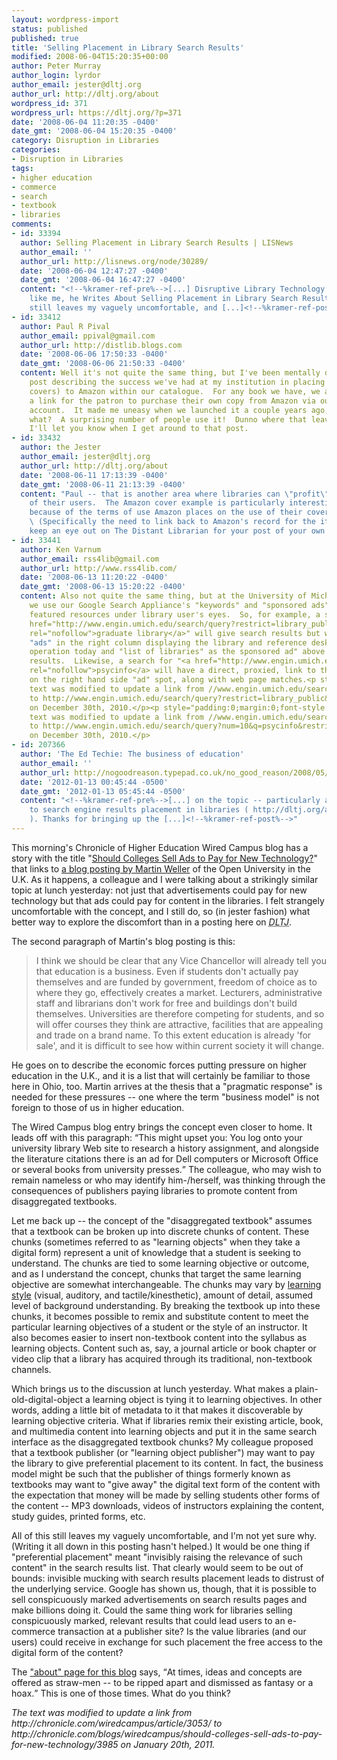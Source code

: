 ```yaml
---
layout: wordpress-import
status: published
published: true
title: 'Selling Placement in Library Search Results'
modified: 2008-06-04T15:20:35+00:00
author: Peter Murray
author_login: lyrdor
author_email: jester@dltj.org
author_url: http://dltj.org/about
wordpress_id: 371
wordpress_url: https://dltj.org/?p=371
date: '2008-06-04 11:20:35 -0400'
date_gmt: '2008-06-04 15:20:35 -0400'
category: Disruption in Libraries
categories:
- Disruption in Libraries
tags:
- higher education
- commerce
- search
- textbook
- libraries
comments:
- id: 33394
  author: Selling Placement in Library Search Results | LISNews
  author_email: ''
  author_url: http://lisnews.org/node/30289/
  date: '2008-06-04 12:47:27 -0400'
  date_gmt: '2008-06-04 16:47:27 -0400'
  content: "<!--%kramer-ref-pre%-->[...] Disruptive Library Technology Jester isn't
    like me, he Writes About Selling Placement in Library Search Results. All of this
    still leaves my vaguely uncomfortable, and [...]<!--%kramer-ref-post%-->"
- id: 33412
  author: Paul R Pival
  author_email: ppival@gmail.com
  author_url: http://distlib.blogs.com
  date: '2008-06-06 17:50:33 -0400'
  date_gmt: '2008-06-06 21:50:33 -0400'
  content: Well it's not quite the same thing, but I've been mentally drafting a blog
    post describing the success we've had at my institution in placing links (and
    covers) to Amazon within our catalogue.  For any book we have, we also include
    a link for the patron to purchase their own copy from Amazon via our affiliate
    account.  It made me uneasy when we launched it a couple years ago, but you know
    what?  A surprising number of people use it!  Dunno where that leaves us, but
    I'll let you know when I get around to that post.
- id: 33432
  author: the Jester
  author_email: jester@dltj.org
  author_url: http://dltj.org/about
  date: '2008-06-11 17:13:39 -0400'
  date_gmt: '2008-06-11 21:13:39 -0400'
  content: "Paul -- that is another area where libraries can \"profit\" by the activities
    of their users.  The Amazon cover example is particularly interesting, though,
    because of the terms of use Amazon places on the use of their cover art images.
    \ (Specifically the need to link back to Amazon's record for the item.)\r\n\r\nI'll
    keep an eye out on The Distant Librarian for your post of your own experiences."
- id: 33441
  author: Ken Varnum
  author_email: rss4lib@gmail.com
  author_url: http://www.rss4lib.com/
  date: '2008-06-13 11:20:22 -0400'
  date_gmt: '2008-06-13 15:20:22 -0400'
  content: Also not quite the same thing, but at the University of Michigan library,
    we use our Google Search Appliance's "keywords" and "sponsored ads" tools to put
    featured resources under library user's eyes.  So, for example, a search for <a
    href="http://www.engin.umich.edu/search/query?restrict=library_public&amp;q=graduate%20library"
    rel="nofollow">graduate library</a>" will give search results but will also show
    "ads" in the right column displaying the library and reference desk's hours of
    operation today and "list of libraries" as the sponsored ad" above the search
    results.  Likewise, a search for "<a href="http://www.engin.umich.edu/search/query?num=10&amp;q=psycinfo&amp;restrict=library_public&amp;btnG=Search"
    rel="nofollow">psycinfo</a> will have a direct, proxied, link to the database
    on the right hand side "ad" spot, along with web page matches.<p style="padding:0;margin:0;font-style:italic;">The
    text was modified to update a link from //www.engin.umich.edu/search/query?restrict=library_public&q=graduate%20library
    to http://www.engin.umich.edu/search/query?restrict=library_public&q=graduate%20library
    on December 30th, 2010.</p><p style="padding:0;margin:0;font-style:italic;">The
    text was modified to update a link from //www.engin.umich.edu/search/query?num=10&q=psycinfo&restrict=library_public&btnG=Search
    to http://www.engin.umich.edu/search/query?num=10&q=psycinfo&restrict=library_public&btnG=Search
    on December 30th, 2010.</p>
- id: 207366
  author: 'The Ed Techie: The business of education'
  author_email: ''
  author_url: http://nogoodreason.typepad.co.uk/no_good_reason/2008/05/the-business-of-education.html?no_prefetch=1
  date: '2012-01-13 00:45:44 -0500'
  date_gmt: '2012-01-13 05:45:44 -0500'
  content: "<!--%kramer-ref-pre%-->[...] on the topic -- particularly as it relates
    to search engine results placement in libraries ( http://dltj.org/article/libraries-selling-placement/
    ). Thanks for bringing up the [...]<!--%kramer-ref-post%-->"
---
```

<p>This morning's Chronicle of Higher Education Wired Campus blog has a story with the title "<a href="http://chronicle.com/blogs/wiredcampus/should-colleges-sell-ads-to-pay-for-new-technology/3985" title="Chronicle.com Wired Campus: Should Colleges Sell Ads to Pay for New Technology?">Should Colleges Sell Ads to Pay for New Technology?</a>" that links to <a href="http://nogoodreason.typepad.co.uk/no_good_reason/2008/05/the-business-of-education.html" title="The Ed Techie: The business of education">a blog posting by Martin Weller</a> of the Open University in the U.K.   As it happens, a colleague and I were talking about a strikingly similar topic at lunch yesterday:  not just that advertisements could pay for new technology but that ads could pay for content in the libraries.  I felt strangely uncomfortable with the concept, and I still do, so (in jester fashion) what better way to explore the discomfort than in a posting here on <acronym title="Disruptive Library Technology Jester"><i>DLTJ</i></acronym>.</p>
<p>The second paragraph of Martin's blog posting is this:<br />
<blockquote>I think we should be clear that any Vice Chancellor will already tell you that education is a business. Even if students don't actually pay themselves and are funded by government, freedom of choice as to where they go, effectively creates a market. Lecturers, administrative staff and librarians don't work for free and buildings don't build themselves. Universities are therefore competing for students, and so will offer courses they think are attractive, facilities that are appealing and trade on a brand name. To this extent education is already 'for sale', and it is difficult to see how within current society it will change.</p></blockquote>
<p>  He goes on to describe the economic forces putting pressure on higher education in the U.K., and it is a list that will certainly be familiar to those here in Ohio, too.  Martin arrives at the thesis that a "pragmatic response" is needed for these pressures -- one where the term "business model" is not foreign to those of us in higher education.</p>
<p>The Wired Campus blog entry brings the concept even closer to home.  It leads off with this paragraph:  <q>This might upset you: You log onto your university library Web site to research a history assignment, and alongside the literature citations there is an ad for Dell computers or Microsoft Office or several books from university presses.</q>  The colleague, who may wish to remain nameless or who may identify him-/herself, was thinking through the consequences of publishers paying libraries to promote content from disaggregated textbooks.  </p>
<p>Let me back up -- the concept of the "disaggregated textbook" assumes that a textbook can be broken up into discrete chunks of content.  These chunks (sometimes referred to as "learning objects" when they take a digital form) represent a unit of knowledge that a student is seeking to understand.  The chunks are tied to some learning objective or outcome, and as I understand the concept, chunks that target the same learning objective are somewhat interchangeable.  The chunks may vary by <a href="http://www.ldpride.net/learningstyles.MI.htm#Learning%20Styles%20Explained" title="Learning Styles Explained">learning style</a> (visual, auditory, and tactile/kinesthetic), amount of detail, assumed level of background understanding.  By breaking the textbook up into these chunks, it becomes possible to remix and substitute content to meet the particular learning objectives of a student or the style of an instructor.  It also becomes easier to insert non-textbook content into the syllabus as learning objects.  Content such as, say, a journal article or book chapter or video clip that a library has acquired through its traditional, non-textbook channels.</p>
<p>Which brings us to the discussion at lunch yesterday.  What makes a plain-old-digital-object a learning object is tying it to learning objectives.  In other words, adding a little bit of metadata to it that makes it discoverable by learning objective criteria.  What if libraries remix their existing article, book, and multimedia content into learning objects and put it in the same search interface as the disaggregated textbook chunks?  My colleague proposed that a textbook publisher (or "learning object publisher") may want to pay the library to give preferential placement to its content.  In fact, the business model might be such that the publisher of things formerly known as textbooks may want to "give away" the digital text form of the content with the expectation that money will be made by selling students other forms of the content -- MP3 downloads, videos of instructors explaining the content, study guides, printed forms, etc.</p>
<p>All of this still leaves my vaguely uncomfortable, and I'm not yet sure why.  (Writing it all down in this posting hasn't helped.)  It would be one thing if "preferential placement" meant "invisibly raising the relevance of such content" in the search results list.  That clearly would seem to be out of bounds:  invisible mucking with search results placement leads to distrust of the underlying service.  Google has shown us, though, that it is possible to sell conspicuously marked advertisements on search results pages and make billions doing it.  Could the same thing work for libraries selling conspicuously marked, relevant results that could lead users to an e-commerce transaction at a publisher site?  Is the value libraries (and our users) could receive in exchange for such placement the free access to the digital form of the content?</p>
<p>The <a href="/aboutblog/" title="About DLTJ">"about" page for this blog</a> says, <q>At times, ideas and concepts are offered as straw-men -- to be ripped apart and dismissed as fantasy or a hoax.</q>  This is one of those times.  What do you think?
<p style="padding:0;margin:0;font-style:italic;">The text was modified to update a link from http://chronicle.com/wiredcampus/article/3053/ to http://chronicle.com/blogs/wiredcampus/should-colleges-sell-ads-to-pay-for-new-technology/3985 on January 20th, 2011.</p>
